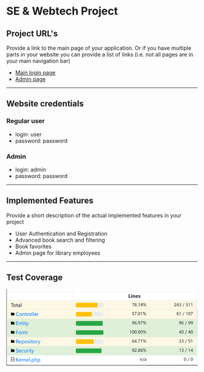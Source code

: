 # SE & Webtech Project

## Project URL's
Provide a link to the main page of your application. Or if you have multiple parts in your website you can provide a list of links (i.e. not all pages are in your main navigation bar)
* [Main login page](https://a22web25.studev.groept.be/)
* [Admin page](https://a22web25.studev.groept.be/admin)
---

## Website credentials
### Regular user
- login: user
- password: password
### Admin
- login: admin
- password: password

---

## Implemented Features
Provide a short description of the actual implemented features in your project
* User Authentication and Registration
* Advanced book search and filtering
* Book favorites
* Admin page for library employees
 ---

## Test Coverage
![coverage.png](coverage.png)